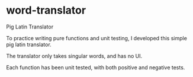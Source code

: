 # word-translator 
Pig Latin Translator 

To practice writing pure functions and unit testing, I developed this simple pig latin translator. 

The translator only takes singular words, and has no UI. 

Each function has been unit tested, with both positive and negative tests. 
